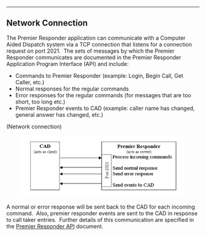   ------------------------
  **Network Connection**
  ------------------------

The Premier Responder application can communicate with a Computer Aided
Dispatch system via a TCP connection that listens for a connection
request on port 2021.  The sets of messages by which the Premier
Responder communicates are documented in the Premier Responder
Application Program Interface (API) and include:

-   Commands to Premier Responder (example: Login, Begin Call, Get
    Caller, etc.)
-   Normal responses for the regular commands
-   Error responses for the regular commands (for messages that are too
    short, too long etc.)
-   Premier Responder events to CAD (example: caller name has changed,
    general answer has changed, etc.)

(Network connection)

<figure><img src=".gitbook/assets/Network connection_files/image001.png" alt=""><figcaption></figcaption></figure> 

A normal or error response will be sent back to the CAD for each
incoming command.  Also, premier responder events are sent to the CAD in
response to call taker entries.  Further details of this communication
are specified in the [Premier Responder
API](<APCO 911Adviser API.md>) document.
